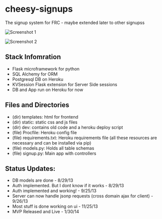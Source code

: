 cheesy-signups 
============== 
The signup system for FRC - maybe extended later to other signupss 

![Screenshot 1](https://raw2.github.com/Team254/cheesy-signups/master/screenshots/1.png?token=1350245__eyJzY29wZSI6IlJhd0Jsb2I6VGVhbTI1NC9jaGVlc3ktc2lnbnVwcy9tYXN0ZXIvc2NyZWVuc2hvdHMvMS5wbmciLCJleHBpcmVzIjoxMzkwMDk0MjIxfQ%3D%3D--704c134f05f60c0cfccfe52b4fddf05f25aa3953) 

![Screenshot 2](https://raw2.github.com/Team254/cheesy-signups/master/screenshots/2.png?token=1350245__eyJzY29wZSI6IlJhd0Jsb2I6VGVhbTI1NC9jaGVlc3ktc2lnbnVwcy9tYXN0ZXIvc2NyZWVuc2hvdHMvMi5wbmciLCJleHBpcmVzIjoxMzkwMDk0MjkyfQ%3D%3D--0d105bf3239e33698d2e74502f155988dff28f25) 

Stack Infomration 
-----------------
- Flask microframework for python
- SQL Alchemy for ORM
- Postgresql DB on Heroku
- KVSession Flask extension for Server Side sessions
- DB and App run on Heroku for now 


Files and Directories
--------------------------- 
- (dir) templates: html for frontend
- (dir) static: static css and js files
- (dir) dev: contains old code and a heroku deploy script
- (file) Procfile: Heroku config file
- (file) requirements.txt: Heroku requirements file (all these resources are necessary and can be installed via pip)
- (file) models.py: Holds all table schemas
- (file) signup.py: Main app with controllers


Status Updates: 
---------------
- DB models are done - 8/29/13
- Auth implemented. But I dont know if it works - 8/29/13
- Auth implemented and working! - 9/25/13
- Server can now handle jsonp requests (cross domain ajax for client) - 9/26/13
- Most stuff is done working on ui - 11/25/13
- MVP Released and Live - 1/30/14
